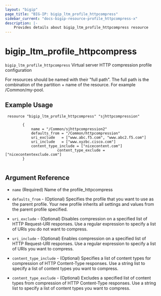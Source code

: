```yaml
---
layout: "bigip"
page_title: "BIG-IP: bigip_ltm_profile_httpcompress"
sidebar_current: "docs-bigip-resource-profile_httpcompress-x"
description: |-
    Provides details about bigip_ltm_profile_httpcompress resource
---
```


# bigip\_ltm\_profile_httpcompress

`bigip_ltm_profile_httpcompress`  Virtual server HTTP compression profile configuration


For resources should be named with their "full path". The full path is the combination of the partition + name of the resource. For example /Common/my-pool.

## Example Usage


```hcl
 resource "bigip_ltm_profile_httpcompress" "sjhttpcompression"

        {
            name = "/Common/sjhttpcompression2"
            defaults_from = "/Common/httpcompression"
            uri_exclude   = ["www.abc.f5.com", "www.abc2.f5.com"]
            uri_include   = ["www.xyzbc.cisco.com"]
            content_type_include = ["nicecontent.com"]
						content_type_exclude = ["nicecontentexclude.com"]
        }


```      

## Argument Reference

* `name` (Required) Name of the profile_httpcompress

* `defaults_from` - (Optional) Specifies the profile that you want to use as the parent profile. Your new profile inherits all settings and values from the parent profile specified.

* `uri_exclude`  - (Optional) Disables compression on a specified list of HTTP Request-URI responses. Use a regular expression to specify a list of URIs you do not want to compress.

* `uri_include`  - (Optional) Enables compression on a specified list of HTTP Request-URI responses. Use a regular expression to specify a list of URIs you want to compress.

* `content_type_include` - (Optional) Specifies a list of content types for compression of HTTP Content-Type responses. Use a string list to specify a list of content types you want to compress.

* `content_type_exclude` - (Optional) Excludes a specified list of content types from compression of HTTP Content-Type responses. Use a string list to specify a list of content types you want to compress.
